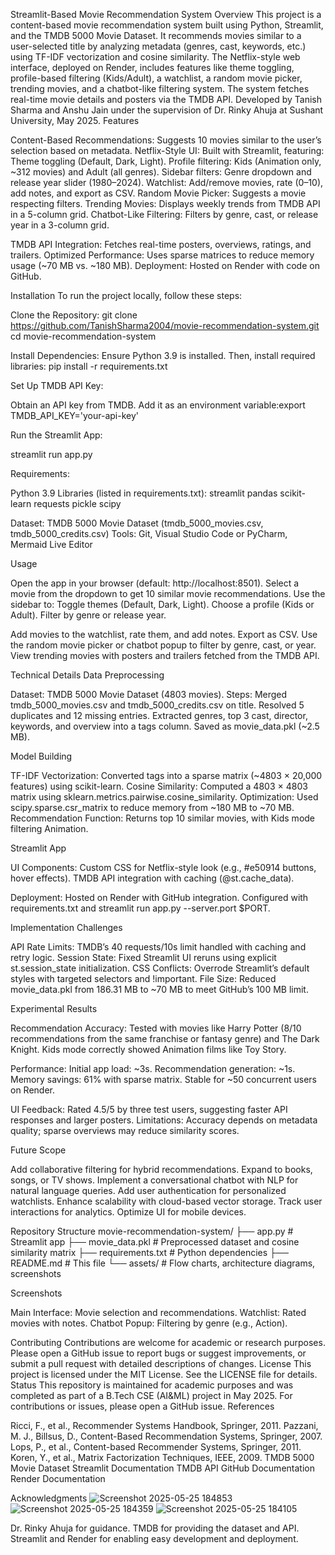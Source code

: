 Streamlit-Based Movie Recommendation System
Overview
This project is a content-based movie recommendation system built using Python, Streamlit, and the TMDB 5000 Movie Dataset. It recommends movies similar to a user-selected title by analyzing metadata (genres, cast, keywords, etc.) using TF-IDF vectorization and cosine similarity. The Netflix-style web interface, deployed on Render, includes features like theme toggling, profile-based filtering (Kids/Adult), a watchlist, a random movie picker, trending movies, and a chatbot-like filtering system. The system fetches real-time movie details and posters via the TMDB API.
Developed by Tanish Sharma and Anshu Jain under the supervision of Dr. Rinky Ahuja at Sushant University, May 2025.
Features

Content-Based Recommendations: Suggests 10 movies similar to the user’s selection based on metadata.
Netflix-Style UI: Built with Streamlit, featuring:
Theme toggling (Default, Dark, Light).
Profile filtering: Kids (Animation only, ~312 movies) and Adult (all genres).
Sidebar filters: Genre dropdown and release year slider (1980–2024).
Watchlist: Add/remove movies, rate (0–10), add notes, and export as CSV.
Random Movie Picker: Suggests a movie respecting filters.
Trending Movies: Displays weekly trends from TMDB API in a 5-column grid.
Chatbot-Like Filtering: Filters by genre, cast, or release year in a 3-column grid.


TMDB API Integration: Fetches real-time posters, overviews, ratings, and trailers.
Optimized Performance: Uses sparse matrices to reduce memory usage (~70 MB vs. ~180 MB).
Deployment: Hosted on Render with code on GitHub.

Installation
To run the project locally, follow these steps:

Clone the Repository:
git clone https://github.com/TanishSharma2004/movie-recommendation-system.git
cd movie-recommendation-system


Install Dependencies: Ensure Python 3.9 is installed. Then, install required libraries:
pip install -r requirements.txt


Set Up TMDB API Key:

Obtain an API key from TMDB.
Add it as an environment variable:export TMDB_API_KEY='your-api-key'




Run the Streamlit App:

streamlit run app.py



Requirements:

Python 3.9
Libraries (listed in requirements.txt):
streamlit
pandas
scikit-learn
requests
pickle
scipy


Dataset: TMDB 5000 Movie Dataset (tmdb_5000_movies.csv, tmdb_5000_credits.csv)
Tools: Git, Visual Studio Code or PyCharm, Mermaid Live Editor

Usage

Open the app in your browser (default: http://localhost:8501).
Select a movie from the dropdown to get 10 similar movie recommendations.
Use the sidebar to:
Toggle themes (Default, Dark, Light).
Choose a profile (Kids or Adult).
Filter by genre or release year.


Add movies to the watchlist, rate them, and add notes. Export as CSV.
Use the random movie picker or chatbot popup to filter by genre, cast, or year.
View trending movies with posters and trailers fetched from the TMDB API.

Technical Details
Data Preprocessing

Dataset: TMDB 5000 Movie Dataset (4803 movies).
Steps:
Merged tmdb_5000_movies.csv and tmdb_5000_credits.csv on title.
Resolved 5 duplicates and 12 missing entries.
Extracted genres, top 3 cast, director, keywords, and overview into a tags column.
Saved as movie_data.pkl (~2.5 MB).



Model Building

TF-IDF Vectorization: Converted tags into a sparse matrix (~4803 × 20,000 features) using scikit-learn.
Cosine Similarity: Computed a 4803 × 4803 matrix using sklearn.metrics.pairwise.cosine_similarity.
Optimization: Used scipy.sparse.csr_matrix to reduce memory from ~180 MB to ~70 MB.
Recommendation Function: Returns top 10 similar movies, with Kids mode filtering Animation.

Streamlit App

UI Components:
Custom CSS for Netflix-style look (e.g., #e50914 buttons, hover effects).
TMDB API integration with caching (@st.cache_data).


Deployment:
Hosted on Render with GitHub integration.
Configured with requirements.txt and streamlit run app.py --server.port $PORT.



Implementation Challenges

API Rate Limits: TMDB’s 40 requests/10s limit handled with caching and retry logic.
Session State: Fixed Streamlit UI reruns using explicit st.session_state initialization.
CSS Conflicts: Overrode Streamlit’s default styles with targeted selectors and !important.
File Size: Reduced movie_data.pkl from 186.31 MB to ~70 MB to meet GitHub’s 100 MB limit.

Experimental Results

Recommendation Accuracy:
Tested with movies like Harry Potter (8/10 recommendations from the same franchise or fantasy genre) and The Dark Knight.
Kids mode correctly showed Animation films like Toy Story.


Performance:
Initial app load: ~3s.
Recommendation generation: ~1s.
Memory savings: 61% with sparse matrix.
Stable for ~50 concurrent users on Render.


UI Feedback: Rated 4.5/5 by three test users, suggesting faster API responses and larger posters.
Limitations: Accuracy depends on metadata quality; sparse overviews may reduce similarity scores.

Future Scope

Add collaborative filtering for hybrid recommendations.
Expand to books, songs, or TV shows.
Implement a conversational chatbot with NLP for natural language queries.
Add user authentication for personalized watchlists.
Enhance scalability with cloud-based vector storage.
Track user interactions for analytics.
Optimize UI for mobile devices.

Repository Structure
movie-recommendation-system/
├── app.py                    # Streamlit app
├── movie_data.pkl            # Preprocessed dataset and cosine similarity matrix
├── requirements.txt          # Python dependencies
├── README.md                 # This file
└── assets/                   # Flow charts, architecture diagrams, screenshots

Screenshots


Main Interface: Movie selection and recommendations.
Watchlist: Rated movies with notes.
Chatbot Popup: Filtering by genre (e.g., Action).

Contributing
Contributions are welcome for academic or research purposes. Please open a GitHub issue to report bugs or suggest improvements, or submit a pull request with detailed descriptions of changes.
License
This project is licensed under the MIT License. See the LICENSE file for details.
Status
This repository is maintained for academic purposes and was completed as part of a B.Tech CSE (AI&ML) project in May 2025. For contributions or issues, please open a GitHub issue.
References

Ricci, F., et al., Recommender Systems Handbook, Springer, 2011.
Pazzani, M. J., Billsus, D., Content-Based Recommendation Systems, Springer, 2007.
Lops, P., et al., Content-based Recommender Systems, Springer, 2011.
Koren, Y., et al., Matrix Factorization Techniques, IEEE, 2009.
TMDB 5000 Movie Dataset
Streamlit Documentation
TMDB API
GitHub Documentation
Render Documentation

Acknowledgments
![Screenshot 2025-05-25 184853](https://github.com/user-attachments/assets/f2bf859f-755b-4236-b3c8-365657636fdb)
![Screenshot 2025-05-25 184359](https://github.com/user-attachments/assets/3d410b49-bc6f-427d-86d5-9a02b8a8ccac)
![Screenshot 2025-05-25 184105](https://github.com/user-attachments/assets/95008b24-b061-45d8-b803-07a148018fad)

Dr. Rinky Ahuja for guidance.
TMDB for providing the dataset and API.
Streamlit and Render for enabling easy development and deployment.
